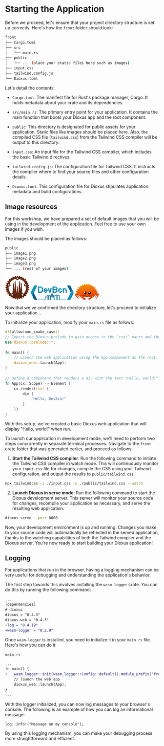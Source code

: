 # Starting the Application

Before we proceed, let's ensure that your project directory structure is set up correctly. Here's how the `front` folder should look:

```bash
front
├── Cargo.toml
├── src
│   └── main.rs
├── public
│   └── ... (place your static files here such as images)
├── input.css
├── tailwind.config.js
└── Dioxus.toml
```

Let's detail the contents:

- `Cargo.toml`: The manifest file for Rust's package manager, Cargo. It holds metadata about your crate and its dependencies.

- `src/main.rs`: The primary entry point for your application. It contains the main function that boots your Dioxus app and the root component.

- `public`: This directory is designated for public assets for your application. Static files like images should be placed here. Also, the compiled CSS file (`tailwind.css`) from the Tailwind CSS compiler will be output to this directory.

- `input.css`: An input file for the Tailwind CSS compiler, which includes the basic Tailwind directives.

- `tailwind.config.js`: The configuration file for Tailwind CSS. It instructs the compiler where to find your source files and other configuration details.

- `Dioxus.toml`: This configuration file for Dioxus stipulates application metadata and build configurations.

## Image resources

For this workshop, we have prepared a set of default images that you will be using in the development of the application. Feel free to use your own images if you wish.

The images should be placed as follows:

```bash
public
├── image1.png
├── image2.png
├── image3.png
└── ... (rest of your images)
```
<img src="../assets/bcnrust.png" width="80" height="auto" />
<img src="../assets/devbcn.png" width="140" height="auto" />
<img src="../assets/ferris.png" width="80" height="auto" />


Now that we've confirmed the directory structure, let's proceed to initialize your application...

To initialize your application, modify your `main.rs` file as follows:

```rust
#![allow(non_snake_case)]
// Import the Dioxus prelude to gain access to the `rsx!` macro and the `Scope` and `Element` types.
use dioxus::prelude::*;

fn main() {
    // Launch the web application using the App component as the root.
    dioxus_web::launch(App);
}

// Define a component that renders a div with the text "Hello, world!"
fn App(cx: Scope) -> Element {
    cx.render(rsx! {
        div {
            "Hello, DevBcn!"
        }
    })
}
```

With this setup, we've created a basic Dioxus web application that will display "Hello, world!" when run.

To launch our application in development mode, we'll need to perform two steps concurrently in separate terminal processes. Navigate to the `front` crate folder that was generated earlier, and proceed as follows:

1. **Start the Tailwind CSS compiler**: Run the following command to initiate the Tailwind CSS compiler in watch mode. This will continuously monitor your `input.css` file for changes, compile the CSS using your Tailwind configuration, and output the results to `public/tailwind.css`.

```bash
npx tailwindcss -i ./input.css -o ./public/tailwind.css --watch
```

2. **Launch Dioxus in serve mode**: Run the following command to start the Dioxus development server. This server will monitor your source code for changes, recompile your application as necessary, and serve the resulting web application.

```bash
dioxus serve --port 8000
```

Now, your development environment is up and running. Changes you make to your source code will automatically be reflected in the served application, thanks to the watching capabilities of both the Tailwind compiler and the Dioxus server. You're now ready to start building your Dioxus application!

## Logging

For applications that run in the browser, having a logging mechanism can be very useful for debugging and understanding the application's behavior.

The first step towards this involves installing the `wasm-logger` crate. You can do this by running the following command:

```diff
...
[dependencies]
# dioxus
dioxus = "0.4.3"
dioxus-web = "0.4.3"
+log = "0.4.19"
+wasm-logger = "0.2.0"
```

Once `wasm-logger` is installed, you need to initialize it in your `main.rs` file. Here's how you can do it:

`main.rs`
```diff
...
fn main() {
+   wasm_logger::init(wasm_logger::Config::default().module_prefix("front"));
    // launch the web app
    dioxus_web::launch(App);
}
...
```

With the logger initialized, you can now log messages to your browser's console. The following is an example of how you can log an informational message:

```admonish example
log::info!("Message on my console");
```

By using this logging mechanism, you can make your debugging process more straightforward and efficient.
